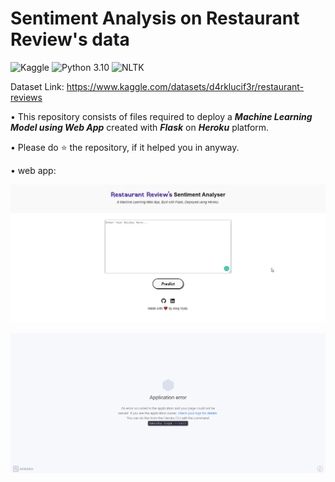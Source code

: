 # Sentiment Analysis on Restaurant Review's data
![Kaggle](https://img.shields.io/badge/Dataset-Kaggle-blue.svg) ![Python 3.10](https://img.shields.io/badge/Python-3.10-brightgreen.svg) ![NLTK](https://img.shields.io/badge/Library-NLTK-orange.svg)

Dataset Link:
https://www.kaggle.com/datasets/d4rklucif3r/restaurant-reviews

• This repository consists of files required to deploy a ___Machine Learning Model using Web App___ created with ___Flask___ on ___Heroku___ platform.

• Please do ⭐ the repository, if it helped you in anyway.

• web app:

![GIF](readme_resources/restaurant-review-web-app.gif)



![Heroku-apps](readme_resources/application-error-heroku.png)
